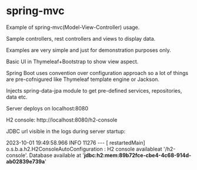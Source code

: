 # spring-mvc

Example of spring-mvc(Model-View-Controller) usage.

Sample controllers, rest controllers and views to display data.

Examples are very simple and just for demonstration purposes only.

Basic UI in Thymeleaf+Bootstrap to show view aspect.

Spring Boot uses convention over configuration approach so a lot of things are pre-cofnigured like Thymeleaf template
engine or Jackson.

Injects spring-data-jpa module to get pre-defined services, repositories, data etc.

Server deploys on localhost:8080

H2 console:
http://localhost:8080/h2-console

JDBC url visible in the logs during server startup:

2023-10-01 19:49:58.966 INFO 11276 --- [  restartedMain] o.s.b.a.h2.H2ConsoleAutoConfiguration    : H2 console
availableat '/h2-console'. Database available at '**jdbc:h2:mem:89b72fce-cbe4-4c68-914d-ab02839e739a**'

